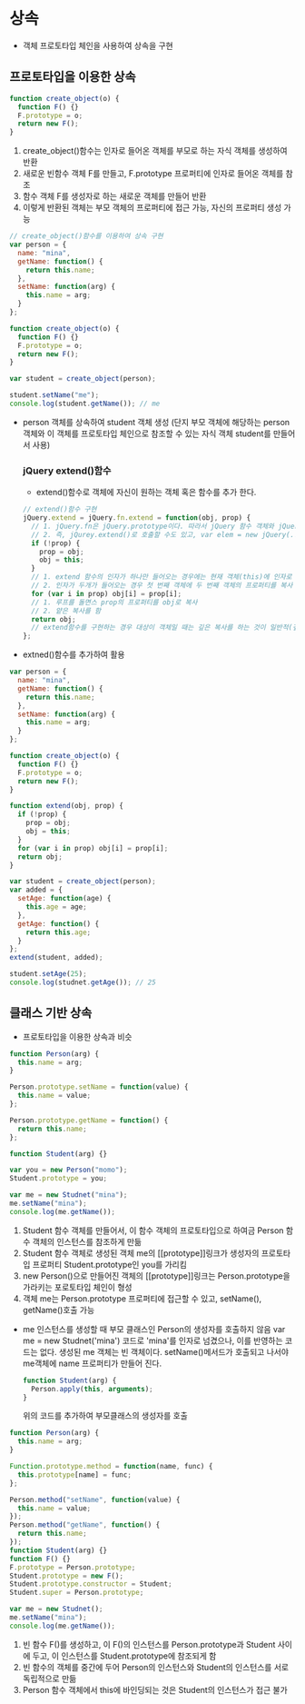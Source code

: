 # 상속

- 객체 프로토타입 체인을 사용하여 상속을 구현

## 프로토타입을 이용한 상속

```javascript
function create_object(o) {
  function F() {}
  F.prototype = o;
  return new F();
}
```

1. create_object()함수는 인자로 들어온 객체를 부모로 하는 자식 객체를 생성하여 반환
2. 새로운 빈함수 객체 F를 만들고, F.prototype 프로퍼티에 인자로 들어온 객체를 참조
3. 함수 객체 F를 생성자로 하는 새로운 객체를 만들어 반환
4. 이렇게 반환된 객체는 부모 객체의 프로퍼티에 접근 가능, 자신의 프로퍼티 생성 가능

```javascript
// create_object()함수를 이용하여 상속 구현
var person = {
  name: "mina",
  getName: function() {
    return this.name;
  },
  setName: function(arg) {
    this.name = arg;
  }
};

function create_object(o) {
  function F() {}
  F.prototype = o;
  return new F();
}

var student = create_object(person);

student.setName("me");
console.log(student.getName()); // me
```

- person 객체를 상속하여 student 객체 생성 (단지 부모 객체에 해당하는 person 객체와 이 객체를 프로토타입 체인으로 참조할 수 있는 자식 객체 student를 만들어서 사용)

  ### jQuery extend()함수

  - extend()함수로 객체에 자신이 원하는 객체 혹은 함수를 추가 한다.

  ```javascript
  // extend()함수 구현
  jQuery.extend = jQuery.fn.extend = function(obj, prop) {
    // 1. jQuery.fn은 jQuery.prototype이다. 따라서 jQuery 함수 객체와 jQuery 함수 객체의 인스턴스 모두 extend 함수가 있음
    // 2. 즉, jQurey.extend()로 호출할 수도 있고, var elem = new jQuery(..); elem.extend();의 형태로도 호출 가능
    if (!prop) {
      prop = obj;
      obj = this;
    }
    // 1. extend 함수의 인자가 하나만 들어오는 경우에는 현재 객체(this)에 인자로 들어오는 객체의 프로퍼티를 복사
    // 2. 인자가 두개가 들어오는 경우 첫 번째 객체에 두 번째 객체의 프로퍼티를 복사
    for (var i in prop) obj[i] = prop[i];
    // 1. 루프를 돌면스 prop의 프로퍼티를 obj로 복사
    // 2. 얕은 복사를 함
    return obj;
    // extend함수를 구현하는 경우 대상이 객체일 때는 깊은 복사를 하는 것이 일반적(깊은 복사를 하려면 대상이 객체인 경우는 빈 객체를 만들어 extend함수를 재귀적으로 호출)
  };
  ```

- extned()함수를 추가하여 활용

```javascript
var person = {
  name: "mina",
  getName: function() {
    return this.name;
  },
  setName: function(arg) {
    this.name = arg;
  }
};

function create_object(o) {
  function F() {}
  F.prototype = o;
  return new F();
}

function extend(obj, prop) {
  if (!prop) {
    prop = obj;
    obj = this;
  }
  for (var i in prop) obj[i] = prop[i];
  return obj;
}

var student = create_object(person);
var added = {
  setAge: function(age) {
    this.age = age;
  },
  getAge: function() {
    return this.age;
  }
};
extend(student, added);

student.setAge(25);
console.log(studnet.getAge()); // 25
```

## 클래스 기반 상속

- 프로토타입을 이용한 상속과 비슷

```javascript
function Person(arg) {
  this.name = arg;
}

Person.prototype.setName = function(value) {
  this.name = value;
};

Person.prototype.getName = function() {
  return this.name;
};

function Student(arg) {}

var you = new Person("momo");
Student.prototype = you;

var me = new Studnet("mina");
me.setName("mina");
console.log(me.getName());
```

1. Student 함수 객체를 만들어서, 이 함수 객체의 프로토타입으로 하여금 Person 함수 객체의 인스턴스를 참조하게 만듦
2. Student 함수 객체로 생성된 객체 me의 [[prototype]]링크가 생성자의 프로토타입 프로퍼티 Student.prototype인 you를 가리킴
3. new Person()으로 만들어진 객체의 [[prototype]]링크는 Person.prototype을 가라키는 포로토타입 체인이 형성
4. 객체 me는 Person.prototype 프로퍼티에 접근할 수 있고, setName(), getName()호출 가능

- me 인스턴스를 생성할 때 부모 클래스인 Person의 생성자를 호출하지 않음
  var me = new Studnet('mina') 코드로 'mina'를 인자로 넘겼으나, 이를 반영하는 코드는 없다.
  생성된 me 객체는 빈 객체이다. setName()메서드가 호출되고 나서야 me객체에 name 프로퍼티가 만들어 진다.
  ```javascript
  function Student(arg) {
    Person.apply(this, arguments);
  }
  ```
  위의 코드를 추가하여 부모클래스의 생성자를 호출

```javascript
function Person(arg) {
  this.name = arg;
}

Function.prototype.method = function(name, func) {
  this.prototype[name] = func;
};

Person.method("setName", function(value) {
  this.name = value;
});
Person.method("getName", function() {
  return this.name;
});
function Student(arg) {}
function F() {}
F.prototype = Person.prototype;
Student.prototype = new F();
Student.prototype.constructor = Student;
Student.super = Person.prototype;

var me = new Studnet();
me.setName("mina");
console.log(me.getName());
```

1. 빈 함수 F()를 생성하고, 이 F()의 인스턴스를 Person.prototype과 Student 사이에 두고, 이 인스턴스를 Student.prototype에 참조되게 함
2. 빈 함수의 객체를 중간에 두어 Person의 인스턴스와 Student의 인스턴스를 서로 독립적으로 만듦
3. Person 함수 객체에서 this에 바인딩되는 것은 Student의 인스턴스가 접근 불가

